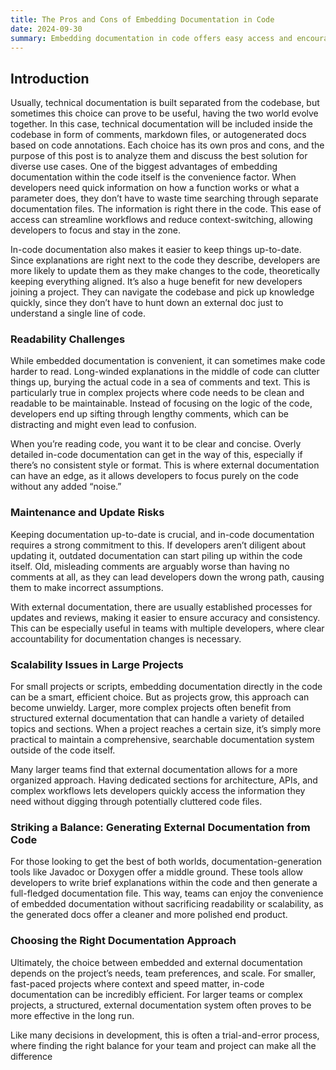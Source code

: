 ```yaml
---
title: The Pros and Cons of Embedding Documentation in Code
date: 2024-09-30
summary: Embedding documentation in code offers easy access and encourages updates but can cause clutter and limited structure. OpenAPI provides a solution by automating and centralizing API documentation, ensuring consistency without compromising code clarity.
---
```

## Introduction
Usually, technical documentation is built separated from the codebase, but sometimes this choice can prove to be useful, having the two world evolve together. In this case, technical documentation will be included inside the codebase in form of comments, markdown files, or autogenerated docs based on code annotations. Each choice has its own pros and cons, and the purpose of this post is to analyze them and discuss the best solution for diverse use cases.
One of the biggest advantages of embedding documentation within the code itself is the convenience factor. When developers need quick information on how a function works or what a parameter does, they don’t have to waste time searching through separate documentation files. The information is right there in the code. This ease of access can streamline workflows and reduce context-switching, allowing developers to focus and stay in the zone.

In-code documentation also makes it easier to keep things up-to-date. Since explanations are right next to the code they describe, developers are more likely to update them as they make changes to the code, theoretically keeping everything aligned. It’s also a huge benefit for new developers joining a project. They can navigate the codebase and pick up knowledge quickly, since they don’t have to hunt down an external doc just to understand a single line of code.

### Readability Challenges

While embedded documentation is convenient, it can sometimes make code harder to read. Long-winded explanations in the middle of code can clutter things up, burying the actual code in a sea of comments and text. This is particularly true in complex projects where code needs to be clean and readable to be maintainable. Instead of focusing on the logic of the code, developers end up sifting through lengthy comments, which can be distracting and might even lead to confusion.

When you’re reading code, you want it to be clear and concise. Overly detailed in-code documentation can get in the way of this, especially if there’s no consistent style or format. This is where external documentation can have an edge, as it allows developers to focus purely on the code without any added “noise.”

### Maintenance and Update Risks

Keeping documentation up-to-date is crucial, and in-code documentation requires a strong commitment to this. If developers aren’t diligent about updating it, outdated documentation can start piling up within the code itself. Old, misleading comments are arguably worse than having no comments at all, as they can lead developers down the wrong path, causing them to make incorrect assumptions.

With external documentation, there are usually established processes for updates and reviews, making it easier to ensure accuracy and consistency. This can be especially useful in teams with multiple developers, where clear accountability for documentation changes is necessary.

### Scalability Issues in Large Projects

For small projects or scripts, embedding documentation directly in the code can be a smart, efficient choice. But as projects grow, this approach can become unwieldy. Larger, more complex projects often benefit from structured external documentation that can handle a variety of detailed topics and sections. When a project reaches a certain size, it’s simply more practical to maintain a comprehensive, searchable documentation system outside of the code itself.

Many larger teams find that external documentation allows for a more organized approach. Having dedicated sections for architecture, APIs, and complex workflows lets developers quickly access the information they need without digging through potentially cluttered code files.

### Striking a Balance: Generating External Documentation from Code

For those looking to get the best of both worlds, documentation-generation tools like Javadoc or Doxygen offer a middle ground. These tools allow developers to write brief explanations within the code and then generate a full-fledged documentation file. This way, teams can enjoy the convenience of embedded documentation without sacrificing readability or scalability, as the generated docs offer a cleaner and more polished end product.

### Choosing the Right Documentation Approach

Ultimately, the choice between embedded and external documentation depends on the project’s needs, team preferences, and scale. For smaller, fast-paced projects where context and speed matter, in-code documentation can be incredibly efficient. For larger teams or complex projects, a structured, external documentation system often proves to be more effective in the long run.

Like many decisions in development, this is often a trial-and-error process, where finding the right balance for your team and project can make all the difference